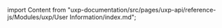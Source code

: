import Content from "uxp-documentation/src/pages/uxp-api/reference-js/Modules/uxp/User Information/index.md";

<Content query="product=photoshop"/>
